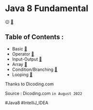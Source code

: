 # Java 8 Fundamental

:wink: [:mag_right:](https://github.com/hanihan04/FundamentalsJava8/tree/master)

## Table of Contents :
- Basic [:mag_right:](https://github.com/hanihan04/FundamentalsJava8/tree/master/src/com/dicoding/javafundamental/basic)
- Operator [:mag_right:](https://github.com/hanihan04/FundamentalsJava8/tree/master/src/com/dicoding/javafundamental/operator)
- Input-Output [:mag_right:](https://github.com/hanihan04/FundamentalsJava8/tree/master/src/com/dicoding/javafundamental/inputouput)
- Array [:mag_right:](https://github.com/hanihan04/FundamentalsJava8/tree/master/src/com/dicoding/javafundamental/array)
- Condition/Branching [:mag_right:](https://github.com/hanihan04/FundamentalsJava8/tree/master/src/com/dicoding/javafundamental/condition)
- Looping [:mag_right:](https://github.com/hanihan04/FundamentalsJava8/tree/master/src/com/dicoding/javafundamental/looping)


Thanks to Dicoding.com

Source : Dicoding.com     `in August 2022`

#Java8 #IntelliJ_IDEA
